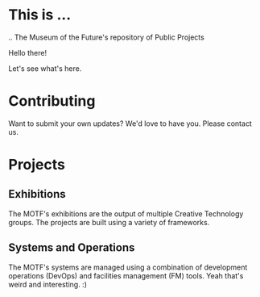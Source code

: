 # This is ...

.. The Museum of the Future's repository of Public Projects

Hello there!

Let's see what's here.

# Contributing 

Want to submit your own updates? We'd love to have you. Please contact us.

# Projects

## Exhibitions

The MOTF's exhibitions are the output of multiple Creative Technology groups. The projects are built using a variety of frameworks.

## Systems and Operations

The MOTF's systems are managed using a combination of development operations (DevOps) and facilities management (FM) tools. Yeah that's weird and interesting. :)


